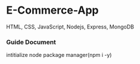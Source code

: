 # E-Commerce-App
HTML, CSS, JavaScript, Nodejs, Express, MongoDB

### Guide Document
intitialize node package manager(npm i -y)